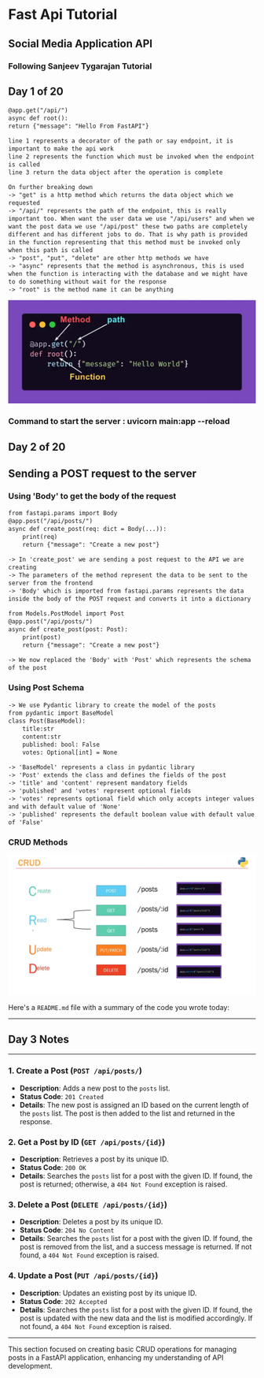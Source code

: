# Fast Api Tutorial

## Social Media Application API

### Following Sanjeev Tygarajan Tutorial

## Day 1 of 20

<!-- Path Defination or Route Defination-->

```
@app.get("/api/")
async def root():
return {"message": "Hello From FastAPI"}
```

```
line 1 represents a decorator of the path or say endpoint, it is important to make the api work
line 2 represents the function which must be invoked when the endpoint is called
line 3 return the data object after the operation is complete
```

```
On further breaking down
-> "get" is a http method which returns the data object which we requested
-> "/api/" represents the path of the endpoint, this is really important too. When want the user data we use "/api/users" and when we want the post data we use "/api/post" these two paths are completely different and has different jobs to do. That is why path is provided in the function representing that this method must be invoked only when this path is called
-> "post", "put", "delete" are other http methods we have
-> "async" represents that the method is asynchronous, this is used when the function is interacting with the database and we might have to do something without wait for the response
-> "root" is the method name it can be anything
```

![Structure of the Route](image-1.png)

### Command to start the server : uvicorn main:app --reload

## Day 2 of 20

## Sending a POST request to the server

### Using 'Body' to get the body of the request

```
from fastapi.params import Body
@app.post("/api/posts/")
async def create_post(req: dict = Body(...)):
    print(req)
    return {"message": "Create a new post"}
```

```
-> In 'create_post' we are sending a post request to the API we are creating
-> The parameters of the method represent the data to be sent to the server from the frontend
-> 'Body' which is imported from fastapi.params represents the data inside the body of the POST request and converts it into a dictionary
```

```
from Models.PostModel import Post
@app.post("/api/posts/")
async def create_post(post: Post):
    print(post)
    return {"message": "Create a new post"}
```

```
-> We now replaced the 'Body' with 'Post' which represents the schema of the post
```

### Using Post Schema

```
-> We use Pydantic library to create the model of the posts
from pydantic import BaseModel
class Post(BaseModel):
    title:str
    content:str
    published: bool: False
    votes: Optional[int] = None

```

```
-> 'BaseModel' represents a class in pydantic library
-> 'Post' extends the class and defines the fields of the post
-> 'title' and 'content' represent mandatory fields
-> 'published' and 'votes' represent optional fields
-> 'votes' represents optional field which only accepts integer values and with default value of 'None'
-> 'published' represents the default boolean value with default value of 'False'

```

### CRUD Methods

![Crud methods](image.png)

Here's a `README.md` file with a summary of the code you wrote today:

---

## Day 3 Notes

---

### 1. **Create a Post (`POST /api/posts/`)**

- **Description**: Adds a new post to the `posts` list.
- **Status Code**: `201 Created`
- **Details**: The new post is assigned an ID based on the current length of the `posts` list. The post is then added to the list and returned in the response.

### 2. **Get a Post by ID (`GET /api/posts/{id}`)**

- **Description**: Retrieves a post by its unique ID.
- **Status Code**: `200 OK`
- **Details**: Searches the `posts` list for a post with the given ID. If found, the post is returned; otherwise, a `404 Not Found` exception is raised.

### 3. **Delete a Post (`DELETE /api/posts/{id}`)**

- **Description**: Deletes a post by its unique ID.
- **Status Code**: `204 No Content`
- **Details**: Searches the `posts` list for a post with the given ID. If found, the post is removed from the list, and a success message is returned. If not found, a `404 Not Found` exception is raised.

### 4. **Update a Post (`PUT /api/posts/{id}`)**

- **Description**: Updates an existing post by its unique ID.
- **Status Code**: `202 Accepted`
- **Details**: Searches the `posts` list for a post with the given ID. If found, the post is updated with the new data and the list is modified accordingly. If not found, a `404 Not Found` exception is raised.

---

This section focused on creating basic CRUD operations for managing posts in a FastAPI application, enhancing my understanding of API development.

#
